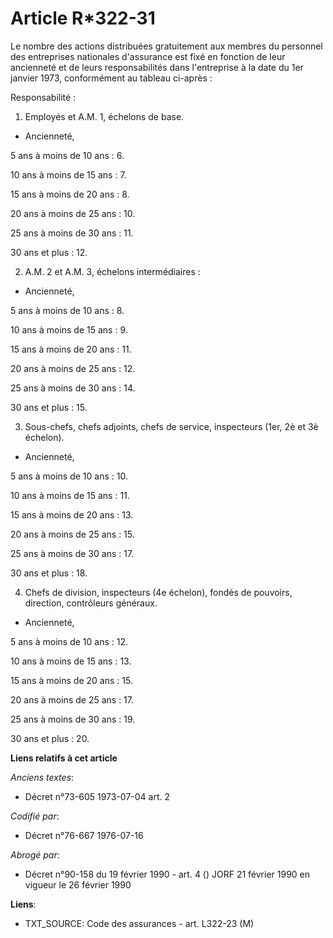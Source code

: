 # Article R*322-31

Le nombre des actions distribuées gratuitement aux membres du personnel des entreprises nationales d'assurance est fixé en
fonction de leur ancienneté et de leurs responsabilités dans l'entreprise à la date du 1er janvier 1973, conformément au
tableau ci-après :

Responsabilité :

1) Employés et A.M. 1, échelons de base.

- Ancienneté,

5 ans à moins de 10 ans : 6.

10 ans à moins de 15 ans : 7.

15 ans à moins de 20 ans : 8.

20 ans à moins de 25 ans : 10.

25 ans à moins de 30 ans : 11.

30 ans et plus : 12.

2) A.M. 2 et A.M. 3, échelons intermédiaires :

- Ancienneté,

5 ans à moins de 10 ans : 8.

10 ans à moins de 15 ans : 9.

15 ans à moins de 20 ans : 11.

20 ans à moins de 25 ans : 12.

25 ans à moins de 30 ans : 14.

30 ans et plus : 15.

3) Sous-chefs, chefs adjoints, chefs de service, inspecteurs (1er, 2è et 3è échelon).

- Ancienneté,

5 ans à moins de 10 ans : 10.

10 ans à moins de 15 ans : 11.

15 ans à moins de 20 ans : 13.

20 ans à moins de 25 ans : 15.

25 ans à moins de 30 ans : 17.

30 ans et plus : 18.

4) Chefs de division, inspecteurs (4e échelon), fondés de pouvoirs, direction, contrôleurs généraux.

- Ancienneté,

5 ans à moins de 10 ans : 12.

10 ans à moins de 15 ans : 13.

15 ans à moins de 20 ans : 15.

20 ans à moins de 25 ans : 17.

25 ans à moins de 30 ans : 19.

30 ans et plus : 20.

**Liens relatifs à cet article**

_Anciens textes_:

  - Décret n°73-605 1973-07-04 art. 2

_Codifié par_:

  - Décret n°76-667 1976-07-16

_Abrogé par_:

  - Décret n°90-158 du 19 février 1990 - art. 4 () JORF 21 février 1990 en vigueur le 26 février 1990

**Liens**:

  - TXT_SOURCE: Code des assurances - art. L322-23 (M)
